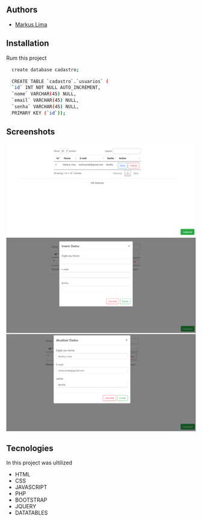 ## Authors

- [Markus Lima](https://www.github.com/markuslima)



## Installation

Rum this project

```bash
  create database cadastro;
```

```bash
  CREATE TABLE `cadastro`.`usuarios` (
  `id` INT NOT NULL AUTO_INCREMENT,
  `nome` VARCHAR(45) NULL,
  `email` VARCHAR(45) NULL,
  `senha` VARCHAR(45) NULL,
  PRIMARY KEY (`id`));
```

## Screenshots
![App Screenshot](/docs/Tela%20inicial.PNG)
![App Screenshot](/docs/Criacao.PNG)
![App Screenshot](/docs/update.PNG)


## Tecnologies
In this project was ultilized

- HTML
- CSS
- JAVASCRIPT
- PHP
- BOOTSTRAP
- JQUERY
- DATATABLES


